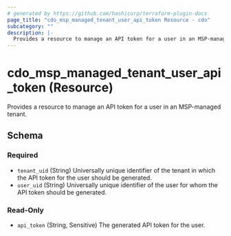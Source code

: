 ```yaml
---
# generated by https://github.com/hashicorp/terraform-plugin-docs
page_title: "cdo_msp_managed_tenant_user_api_token Resource - cdo"
subcategory: ""
description: |-
  Provides a resource to manage an API token for a user in an MSP-managed tenant.
---
```


# cdo_msp_managed_tenant_user_api_token (Resource)

Provides a resource to manage an API token for a user in an MSP-managed tenant.



<!-- schema generated by tfplugindocs -->
## Schema

### Required

- `tenant_uid` (String) Universally unique identifier of the tenant in which the API token for the user should be generated.
- `user_uid` (String) Universally unique identifier of the user for whom the API token should be generated.

### Read-Only

- `api_token` (String, Sensitive) The generated API token for the user.
